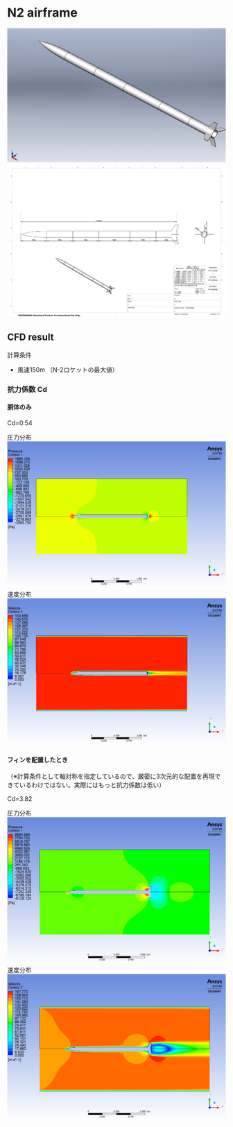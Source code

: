 # N2 airframe 
![](perspective.png)
![](N-2rocket.PNG)

## CFD result
計算条件

- 風速150m （N-2ロケットの最大値）

### 抗力係数 Cd

#### 胴体のみ
Cd=0.54

圧力分布
![](CFD/Only_bodytube/tube_pressure.png)
速度分布
![](CFD/Only_bodytube/tube_velocity.png)

#### フィンを配置したとき
（※計算条件として軸対称を指定しているので、厳密に3次元的な配置を再現できているわけではない。実際にはもっと抗力係数は低い）

Cd=3.82

圧力分布
![](CFD/With_fin_360deg/pressure.png)
速度分布
![](CFD/With_fin_360deg/velocity.png)

